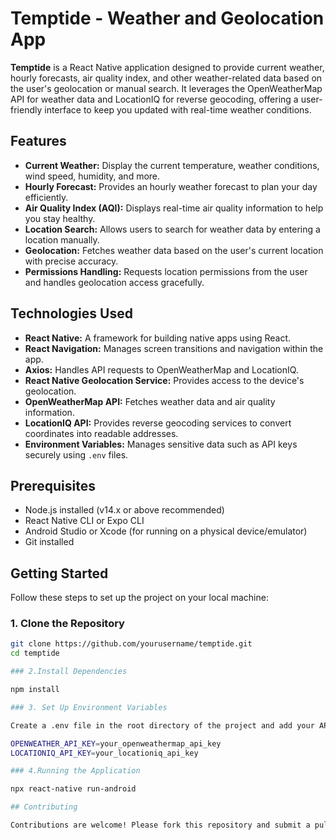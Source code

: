 # Temptide - Weather and Geolocation App

**Temptide** is a React Native application designed to provide current weather, hourly forecasts, air quality index, and other weather-related data based on the user's geolocation or manual search. It leverages the OpenWeatherMap API for weather data and LocationIQ for reverse geocoding, offering a user-friendly interface to keep you updated with real-time weather conditions.

## Features

- **Current Weather:** Display the current temperature, weather conditions, wind speed, humidity, and more.
- **Hourly Forecast:** Provides an hourly weather forecast to plan your day efficiently.
- **Air Quality Index (AQI):** Displays real-time air quality information to help you stay healthy.
- **Location Search:** Allows users to search for weather data by entering a location manually.
- **Geolocation:** Fetches weather data based on the user's current location with precise accuracy.
- **Permissions Handling:** Requests location permissions from the user and handles geolocation access gracefully.

## Technologies Used

- **React Native:** A framework for building native apps using React.
- **React Navigation:** Manages screen transitions and navigation within the app.
- **Axios:** Handles API requests to OpenWeatherMap and LocationIQ.
- **React Native Geolocation Service:** Provides access to the device's geolocation.
- **OpenWeatherMap API:** Fetches weather data and air quality information.
- **LocationIQ API:** Provides reverse geocoding services to convert coordinates into readable addresses.
- **Environment Variables:** Manages sensitive data such as API keys securely using `.env` files.

## Prerequisites

- Node.js installed (v14.x or above recommended)
- React Native CLI or Expo CLI
- Android Studio or Xcode (for running on a physical device/emulator)
- Git installed

## Getting Started

Follow these steps to set up the project on your local machine:

### 1. Clone the Repository

```bash
git clone https://github.com/yourusername/temptide.git
cd temptide

### 2.Install Dependencies

npm install

### 3. Set Up Environment Variables

Create a .env file in the root directory of the project and add your API keys:

OPENWEATHER_API_KEY=your_openweathermap_api_key
LOCATIONIQ_API_KEY=your_locationiq_api_key

### 4.Running the Application

npx react-native run-android

## Contributing

Contributions are welcome! Please fork this repository and submit a pull request with your changes.

```
